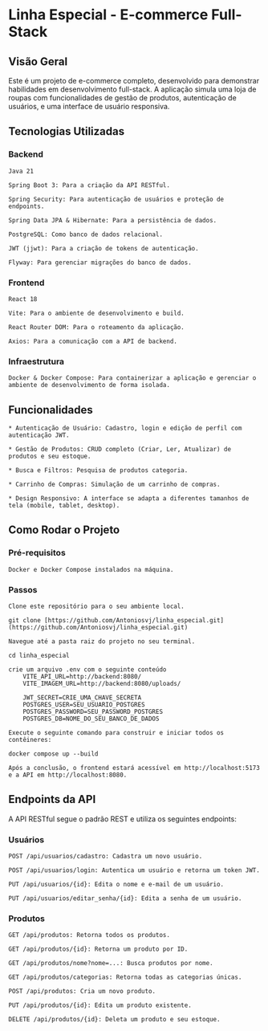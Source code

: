 # Linha Especial - E-commerce Full-Stack
## Visão Geral

Este é um projeto de e-commerce completo, desenvolvido para demonstrar habilidades em desenvolvimento full-stack. A aplicação simula uma loja de roupas com funcionalidades de gestão de produtos, autenticação de usuários, e uma interface de usuário responsiva.
## Tecnologias Utilizadas
### Backend

    Java 21

    Spring Boot 3: Para a criação da API RESTful.

    Spring Security: Para autenticação de usuários e proteção de endpoints.

    Spring Data JPA & Hibernate: Para a persistência de dados.

    PostgreSQL: Como banco de dados relacional.

    JWT (jjwt): Para a criação de tokens de autenticação.

    Flyway: Para gerenciar migrações do banco de dados.

### Frontend

    React 18

    Vite: Para o ambiente de desenvolvimento e build.

    React Router DOM: Para o roteamento da aplicação.

    Axios: Para a comunicação com a API de backend.

### Infraestrutura

    Docker & Docker Compose: Para containerizar a aplicação e gerenciar o ambiente de desenvolvimento de forma isolada.

## Funcionalidades

    * Autenticação de Usuário: Cadastro, login e edição de perfil com autenticação JWT.

    * Gestão de Produtos: CRUD completo (Criar, Ler, Atualizar) de produtos e seu estoque.

    * Busca e Filtros: Pesquisa de produtos categoria.

    * Carrinho de Compras: Simulação de um carrinho de compras.

    * Design Responsivo: A interface se adapta a diferentes tamanhos de tela (mobile, tablet, desktop).

## Como Rodar o Projeto
### Pré-requisitos

    Docker e Docker Compose instalados na máquina.

### Passos

    Clone este repositório para o seu ambiente local.

    git clone [https://github.com/Antoniosvj/linha_especial.git](https://github.com/Antoniosvj/linha_especial.git)

    Navegue até a pasta raiz do projeto no seu terminal.

    cd linha_especial

    crie um arquivo .env com o seguinte conteúdo
        VITE_API_URL=http://backend:8080/
        VITE_IMAGEM_URL=http://backend:8080/uploads/

        JWT_SECRET=CRIE_UMA_CHAVE_SECRETA
        POSTGRES_USER=SEU_USUARIO_POSTGRES
        POSTGRES_PASSWORD=SEU_PASSWORD_POSTGRES
        POSTGRES_DB=NOME_DO_SEU_BANCO_DE_DADOS

    Execute o seguinte comando para construir e iniciar todos os contêineres:

    docker compose up --build

    Após a conclusão, o frontend estará acessível em http://localhost:5173 e a API em http://localhost:8080.

## Endpoints da API

A API RESTful segue o padrão REST e utiliza os seguintes endpoints:
### Usuários

    POST /api/usuarios/cadastro: Cadastra um novo usuário.

    POST /api/usuarios/login: Autentica um usuário e retorna um token JWT.

    PUT /api/usuarios/{id}: Edita o nome e e-mail de um usuário.

    PUT /api/usuarios/editar_senha/{id}: Edita a senha de um usuário.

### Produtos

    GET /api/produtos: Retorna todos os produtos.

    GET /api/produtos/{id}: Retorna um produto por ID.

    GET /api/produtos/nome?nome=...: Busca produtos por nome.

    GET /api/produtos/categorias: Retorna todas as categorias únicas.

    POST /api/produtos: Cria um novo produto.

    PUT /api/produtos/{id}: Edita um produto existente.

    DELETE /api/produtos/{id}: Deleta um produto e seu estoque.

